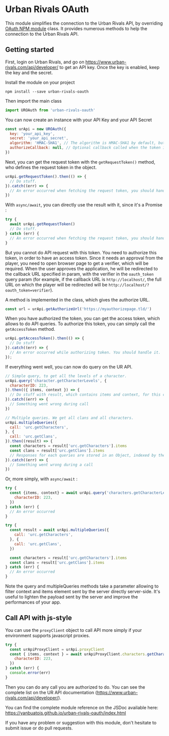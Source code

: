 # Urban Rivals OAuth
This module simplifies the connection to the Urban Rivals API, by overriding [OAuth NPM module](https://www.npmjs.com/package/oauth) class.
It provides numerous methods to help the connection to the Urban Rivals API.

## Getting started
First, login on Urban Rivals, and go on https://www.urban-rivals.com/api/developer/ to get an API key.
Once the key is enabled, keep the key and the secret.

Install the module on your project
```shell script
npm install --save urban-rivals-oauth
```

Then import the main class

```js
import UROAuth from 'urban-rivals-oauth'
```

You can now create an instance with your API Key and your API Secret

```js
const urApi = new UROAuth({
  key: 'your_api_key',
  secret: 'your_api_secret',
  algorithm: 'HMAC-SHA1', // The algorithm is HMAC-SHA1 by default, but you can override it.
  authorizeCallback: null, // Optional callback called when the token is authorized by base oauth module.
})
```

Next, you can get the request token with the `getRequestToken()` method, who defines the request token in the object.

```js
urApi.getRequestToken().then(() => {
  // Do stuff.
}).catch((err) => {
  // An error occurred when fetching the request token, you should handle it.
})
```

With `async/await`, you can directly use the result with it, since it's a Promise :
```js
try {
  await urApi.getRequestToken()
  // Do stuff.
} catch (err) {
  // An error occurred when fetching the request token, you should handle it.
}
```

But you cannot do API request with this token. You need to authorize this token, in order to have an access token.
Since it needs an approval from the player, you need to open browser page to get a verifier, which will be required.
When the user approves the application, he will be redirected to the callback URL specified in param, with the verifier
in the `oauth_token` query param (for example, if the callback URL is `http://localhost/`, the full URL on which the player will be redirected will be `http://localhost/?oauth_token=verifier`).

A method is implemented in the class, which gives the authorize URL.
```js
const url = urApi.getAuthorizeUrl('https://myauthorizepage.tld/')
```

When you have authorized the token, you can get the access token, which allows to do API queries.
To authorize this token, you can simply call the `getAccessToken` method.

```js
urApi.getAccessToken().then(() => {
  // Do stuff
}).catch((err) => {
  // An error occurred while authorizing token. You should handle it.
});
```

If everything went well, you can now do query on the UR API.

```js
// Simple query, to get all the levels of a character.
urApi.query('character.getCharacterLevels', {
  characterID: 223,
}).then(({ items, context }) => {
  // Do stuff with result, which contains items and context, for this call.
}).catch((err) => {
  // Something went wrong during call
})

// Multiple queries. We get all clans and all characters.
urApi.multipleQueries({
  call: 'urc.getCharacters',
}, {
  call: 'urc.getClans',
}).then((result) => {
  const characters = result['urc.getCharacters'].items
  const clans = result['urc.getClans'].items
  // Responses for each queries are stored in an Object, indexed by the call name.
}).catch((err) => {
  // Something went wrong during a call
})
```

Or, more simply, with `async/await` :

```js
try {
  const {items, context} = await urApi.query('characters.getCharacterLevels', {
    characterID: 223,
  })
} catch (err) {
  // An error occurred
}

try {
  const result = await urApi.multipleQueries({
    call: 'urc.getCharacters',
  }, {
    call: 'urc.getClans',
  })

  const characters = result['urc.getCharacters'].items
  const clans = result['urc.getClans'].items
} catch (err) {
  // An error occurred
}
```

Note the query and multipleQueries methods take a parameter allowing to filter context and items element sent by the server directly server-side. It's useful to lighten the payload sent by the server and improve the performances of your app.

## Call API with js-style

You can use the `proxyClient` object to call API more simply if your environment supports javascript proxies.

```js
try {
  const urApiProxyClient = urApi.proxyClient
  const { items, context } = await urApiProxyClient.characters.getCharacterLevels({
    characterID: 223,
  })
} catch (err) {
  console.error(err)
}
```

Then you can do any call you are authorized to do. You can see the complete list on the UR API documentation (https://www.urban-rivals.com/api/developer/).

You can find the complete module reference on the JSDoc available here: https://yanbuatois.github.io/urban-rivals-oauth/index.html

If you have any problem or suggestion with this module, don't hesitate to submit issue or do pull requests.
